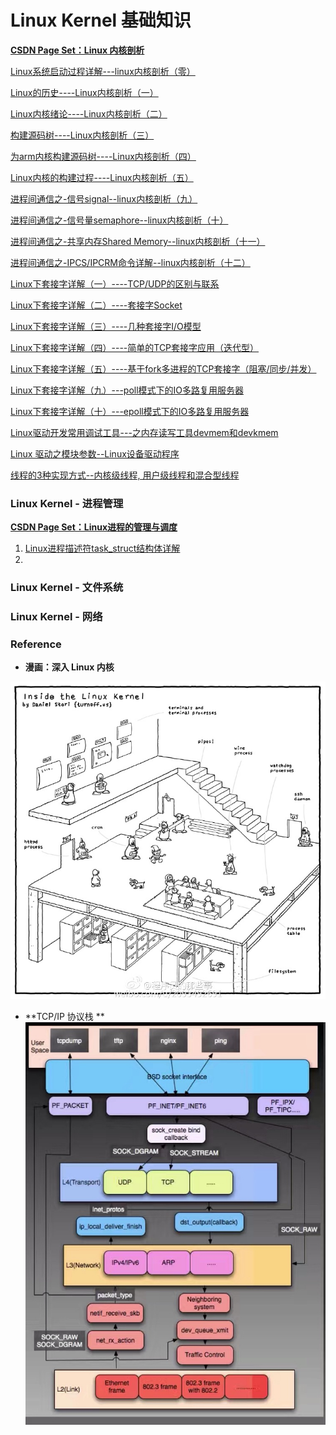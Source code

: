# Linux Kernel 基础知识

[**CSDN Page Set：Linux 内核剖析**](http://blog.csdn.net/gatieme/article/category/6190201)

[Linux系统启动过程详解---linux内核剖析（零）](http://blog.csdn.net/gatieme/article/details/50914250)

[Linux的历史----Linux内核剖析（一）](http://blog.csdn.net/gatieme/article/details/44956431)

[Linux内核绪论----Linux内核剖析（二）](http://blog.csdn.net/gatieme/article/details/44958879)

[构建源码树----Linux内核剖析（三）](http://blog.csdn.net/gatieme/article/details/44961475)

[为arm内核构建源码树----Linux内核剖析（四）](http://blog.csdn.net/gatieme/article/details/48846997)

[Linux内核的构建过程----Linux内核剖析（五）](http://blog.csdn.net/gatieme/article/details/48918399)

[进程间通信之-信号signal--linux内核剖析（九）](http://blog.csdn.net/gatieme/article/details/50990456)

[进程间通信之-信号量semaphore--linux内核剖析（十）](http://blog.csdn.net/gatieme/article/details/50994533)

[进程间通信之-共享内存Shared Memory--linux内核剖析（十一）](http://blog.csdn.net/gatieme/article/details/51005811)

[进程间通信之-IPCS\/IPCRM命令详解--linux内核剖析（十二）](http://blog.csdn.net/gatieme/article/details/51026554)

[Linux下套接字详解（一）----TCP\/UDP的区别与联系](http://blog.csdn.net/gatieme/article/details/46240775)

[Linux下套接字详解（二）----套接字Socket](http://blog.csdn.net/gatieme/article/details/46241975)

[Linux下套接字详解（三）----几种套接字I\/O模型](http://blog.csdn.net/gatieme/article/details/46334337)

[Linux下套接字详解（四）----简单的TCP套接字应用（迭代型）](http://blog.csdn.net/gatieme/article/details/46357249)

[Linux下套接字详解（五）----基于fork多进程的TCP套接字（阻塞\/同步\/并发）](http://blog.csdn.net/gatieme/article/details/50615112)

[Linux下套接字详解（九）---poll模式下的IO多路复用服务器](http://blog.csdn.net/gatieme/article/details/50978320)

[Linux下套接字详解（十）---epoll模式下的IO多路复用服务器](http://blog.csdn.net/gatieme/article/details/50979090)

[Linux驱动开发常用调试工具---之内存读写工具devmem和devkmem](http://blog.csdn.net/gatieme/article/details/50964903)

[Linux 驱动之模块参数--Linux设备驱动程序](http://blog.csdn.net/gatieme/article/details/51009094)

[线程的3种实现方式--内核级线程, 用户级线程和混合型线程](http://blog.csdn.net/gatieme/article/details/51892437)



### Linux Kernel - 进程管理

[**CSDN Page Set：Linux进程的管理与调度**](http://blog.csdn.net/gatieme/article/category/6225543)

1. [Linux进程描述符task\_struct结构体详解](http://blog.csdn.net/gatieme/article/details/51383272)
2. 

### Linux Kernel - 文件系统

### Linux Kernel - 网络

### Reference

* **漫画：深入 Linux 内核**

![](/assets/7cc829d3gw1f92ipqgjjxj21kw1lbdxf.jpg)

* **TCP\/IP 协议栈    **
  ![](/assets/1.pic_hd.jpg)

